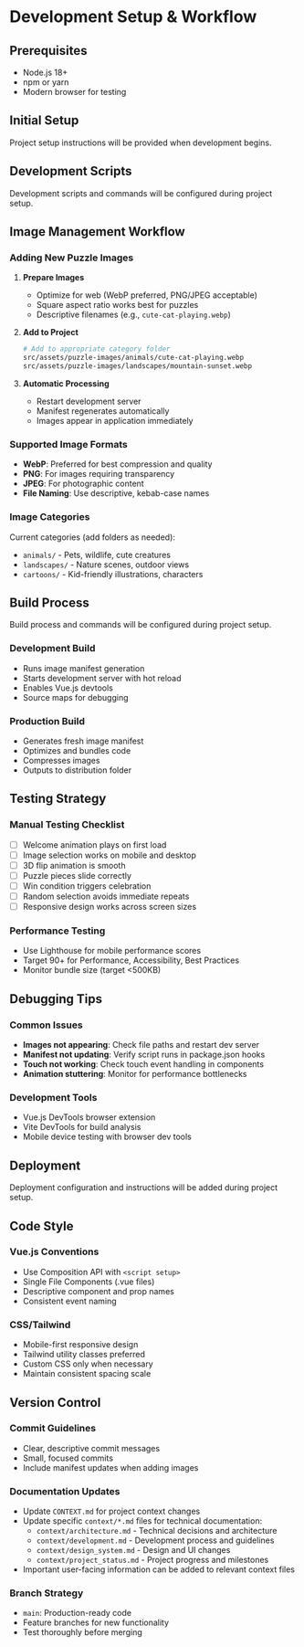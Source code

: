 # Development Setup & Workflow

## Prerequisites

- Node.js 18+ 
- npm or yarn
- Modern browser for testing

## Initial Setup

Project setup instructions will be provided when development begins.

## Development Scripts

Development scripts and commands will be configured during project setup.

## Image Management Workflow

### Adding New Puzzle Images

1. **Prepare Images**
   - Optimize for web (WebP preferred, PNG/JPEG acceptable)
   - Square aspect ratio works best for puzzles
   - Descriptive filenames (e.g., `cute-cat-playing.webp`)

2. **Add to Project**
   ```bash
   # Add to appropriate category folder
   src/assets/puzzle-images/animals/cute-cat-playing.webp
   src/assets/puzzle-images/landscapes/mountain-sunset.webp
   ```

3. **Automatic Processing**
   - Restart development server
   - Manifest regenerates automatically
   - Images appear in application immediately

### Supported Image Formats
- **WebP**: Preferred for best compression and quality
- **PNG**: For images requiring transparency
- **JPEG**: For photographic content
- **File Naming**: Use descriptive, kebab-case names

### Image Categories
Current categories (add folders as needed):
- `animals/` - Pets, wildlife, cute creatures
- `landscapes/` - Nature scenes, outdoor views
- `cartoons/` - Kid-friendly illustrations, characters

## Build Process

Build process and commands will be configured during project setup.

### Development Build
- Runs image manifest generation
- Starts development server with hot reload
- Enables Vue.js devtools
- Source maps for debugging

### Production Build
- Generates fresh image manifest
- Optimizes and bundles code
- Compresses images
- Outputs to distribution folder

## Testing Strategy

### Manual Testing Checklist
- [ ] Welcome animation plays on first load
- [ ] Image selection works on mobile and desktop
- [ ] 3D flip animation is smooth
- [ ] Puzzle pieces slide correctly
- [ ] Win condition triggers celebration
- [ ] Random selection avoids immediate repeats
- [ ] Responsive design works across screen sizes

### Performance Testing
- Use Lighthouse for mobile performance scores
- Target 90+ for Performance, Accessibility, Best Practices
- Monitor bundle size (target <500KB)

## Debugging Tips

### Common Issues
- **Images not appearing**: Check file paths and restart dev server
- **Manifest not updating**: Verify script runs in package.json hooks
- **Touch not working**: Check touch event handling in components
- **Animation stuttering**: Monitor for performance bottlenecks

### Development Tools
- Vue.js DevTools browser extension
- Vite DevTools for build analysis
- Mobile device testing with browser dev tools

## Deployment

Deployment configuration and instructions will be added during project setup.

## Code Style

### Vue.js Conventions
- Use Composition API with `<script setup>`
- Single File Components (.vue files)
- Descriptive component and prop names
- Consistent event naming

### CSS/Tailwind
- Mobile-first responsive design
- Tailwind utility classes preferred
- Custom CSS only when necessary
- Maintain consistent spacing scale

## Version Control

### Commit Guidelines
- Clear, descriptive commit messages
- Small, focused commits
- Include manifest updates when adding images

### Documentation Updates
- Update `CONTEXT.md` for project context changes
- Update specific `context/*.md` files for technical documentation:
  - `context/architecture.md` - Technical decisions and architecture
  - `context/development.md` - Development process and guidelines
  - `context/design_system.md` - Design and UI changes
  - `context/project_status.md` - Project progress and milestones
- Important user-facing information can be added to relevant context files

### Branch Strategy
- `main`: Production-ready code
- Feature branches for new functionality
- Test thoroughly before merging
